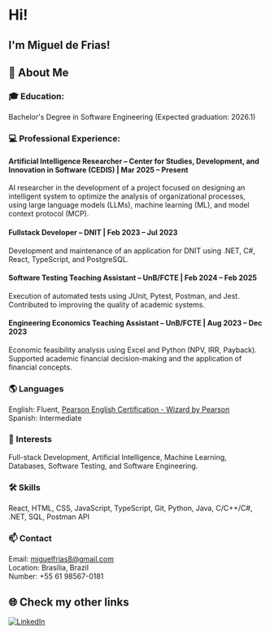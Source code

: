 # Hi!
## I'm Miguel de Frias!

## 🚀 About Me
### 🎓 Education:
Bachelor's Degree in Software Engineering (Expected graduation: 2026.1)
### 💻 Professional Experience: 

#### **Artificial Intelligence Researcher – Center for Studies, Development, and Innovation in Software (CEDIS)** | Mar 2025 – Present
AI researcher in the development of a project focused on designing an intelligent system to optimize the analysis of organizational processes, using large language models (LLMs), machine learning (ML), and model context protocol (MCP).

#### **Fullstack Developer – DNIT** | Feb 2023 – Jul 2023
Development and maintenance of an application for DNIT using .NET, C#, React, TypeScript, and PostgreSQL.

#### **Software Testing Teaching Assistant – UnB/FCTE** | Feb 2024 – Feb 2025
Execution of automated tests using JUnit, Pytest, Postman, and Jest. Contributed to improving the quality of academic systems.

#### **Engineering Economics Teaching Assistant – UnB/FCTE** | Aug 2023 – Dec 2023
Economic feasibility analysis using Excel and Python (NPV, IRR, Payback). Supported academic financial decision-making and the application of financial concepts.

### 🌎 Languages
English: Fluent, [Pearson English Certification - Wizard by Pearson](/docs/Cert.Ingles_MiguelBarbosa.pdf) <br>
Spanish: Intermediate

### 🌱 Interests
Full-stack Development, Artificial Intelligence, Machine Learning, Databases, Software Testing, and Software Engineering.
### 🛠️ Skills

React, HTML, CSS, JavaScript, TypeScript, Git, Python, Java, C/C++/C#, .NET, SQL, Postman API


### 📫 Contact
Email: miguelfrias8@gmail.com <br>
Location: Brasília, Brazil <br>
Number: +55 61 98567-0181

## 🌐 Check my other links
[![LinkedIn](https://img.shields.io/badge/LinkedIn-0077B5?style=for-the-badge&logo=linkedin&logoColor=white
)](https://www.linkedin.com/in/miguel-de-frias/)

